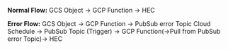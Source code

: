 **Normal Flow:**
GCS Object -> GCP Function -> HEC

**Error Flow:** 
GCS Object -> GCP Function -> PubSub error Topic
Cloud Schedule -> PubSub Topic (Trigger) -> GCP Function(->Pull from PubSub error Topic)-> HEC
